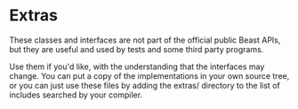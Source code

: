 # Extras

These classes and interfaces are not part of the official public Beast APIs,
but they are useful and used by tests and some third party programs.

Use them if you'd like, with the understanding that the interfaces may change.
You can put a copy of the implementations in your own source tree, or you can
just use these files by adding the extras/ directory to the list of includes
searched by your compiler.

